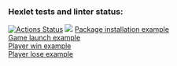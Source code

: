 ### Hexlet tests and linter status:
[![Actions Status](https://github.com/vladshal/frontend-project-44/workflows/hexlet-check/badge.svg)](https://github.com/vladshal/frontend-project-44/actions)
<a href="https://codeclimate.com/github/vladshal/frontend-project-44/maintainability"><img src="https://api.codeclimate.com/v1/badges/c4647511d32da7d8bc5e/maintainability" /></a>
[Package installation example](https://asciinema.org/a/EjoPG0t2DxhdTAXEKWKYKBU2V)<br />
[Game launch example](https://asciinema.org/a/HTaqhlIV6LPP87fUQBXDme9Zl)<br />
[Player win example](https://asciinema.org/a/GqTAaS83CW3wgVYMLYgRfwsL8)<br />
[Player lose example](https://asciinema.org/a/r9xk8OCnkFrZtcFR6GPQGLJcG)<br />
